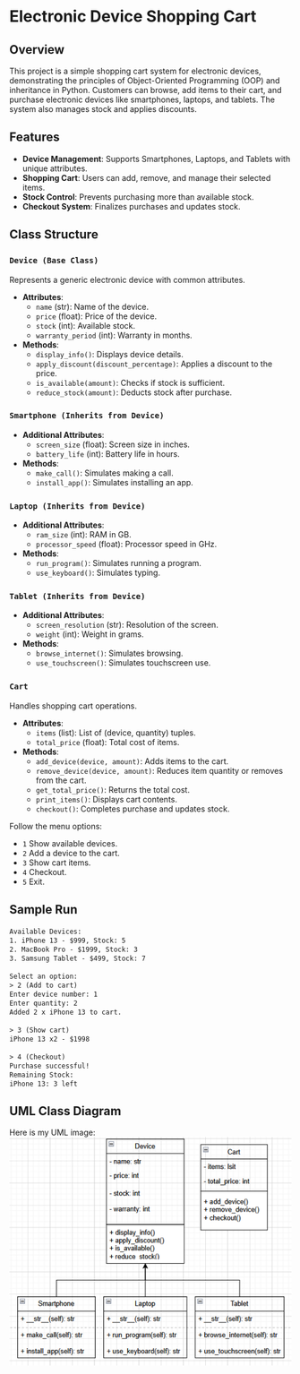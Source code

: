 # Electronic Device Shopping Cart

## Overview
This project is a simple shopping cart system for electronic devices, demonstrating the principles of Object-Oriented Programming (OOP) and inheritance in Python. Customers can browse, add items to their cart, and purchase electronic devices like smartphones, laptops, and tablets. The system also manages stock and applies discounts.

## Features
- **Device Management**: Supports Smartphones, Laptops, and Tablets with unique attributes.
- **Shopping Cart**: Users can add, remove, and manage their selected items.
- **Stock Control**: Prevents purchasing more than available stock.
- **Checkout System**: Finalizes purchases and updates stock.

## Class Structure
### `Device (Base Class)`
Represents a generic electronic device with common attributes.
- **Attributes**:
  - `name` (str): Name of the device.
  - `price` (float): Price of the device.
  - `stock` (int): Available stock.
  - `warranty_period` (int): Warranty in months.
- **Methods**:
  - `display_info()`: Displays device details.
  - `apply_discount(discount_percentage)`: Applies a discount to the price.
  - `is_available(amount)`: Checks if stock is sufficient.
  - `reduce_stock(amount)`: Deducts stock after purchase.

### `Smartphone (Inherits from Device)`
- **Additional Attributes**:
  - `screen_size` (float): Screen size in inches.
  - `battery_life` (int): Battery life in hours.
- **Methods**:
  - `make_call()`: Simulates making a call.
  - `install_app()`: Simulates installing an app.

### `Laptop (Inherits from Device)`
- **Additional Attributes**:
  - `ram_size` (int): RAM in GB.
  - `processor_speed` (float): Processor speed in GHz.
- **Methods**:
  - `run_program()`: Simulates running a program.
  - `use_keyboard()`: Simulates typing.

### `Tablet (Inherits from Device)`
- **Additional Attributes**:
  - `screen_resolution` (str): Resolution of the screen.
  - `weight` (int): Weight in grams.
- **Methods**:
  - `browse_internet()`: Simulates browsing.
  - `use_touchscreen()`: Simulates touchscreen use.

### `Cart`
Handles shopping cart operations.
- **Attributes**:
  - `items` (list): List of (device, quantity) tuples.
  - `total_price` (float): Total cost of items.
- **Methods**:
  - `add_device(device, amount)`: Adds items to the cart.
  - `remove_device(device, amount)`: Reduces item quantity or removes from the cart.
  - `get_total_price()`: Returns the total cost.
  - `print_items()`: Displays cart contents.
  - `checkout()`: Completes purchase and updates stock.

Follow the menu options:
   - `1` Show available devices.
   - `2` Add a device to the cart.
   - `3` Show cart items.
   - `4` Checkout.
   - `5` Exit.

## Sample Run
```
Available Devices:
1. iPhone 13 - $999, Stock: 5
2. MacBook Pro - $1999, Stock: 3
3. Samsung Tablet - $499, Stock: 7

Select an option:
> 2 (Add to cart)
Enter device number: 1
Enter quantity: 2
Added 2 x iPhone 13 to cart.

> 3 (Show cart)
iPhone 13 x2 - $1998

> 4 (Checkout)
Purchase successful!
Remaining Stock:
iPhone 13: 3 left
```

## UML Class Diagram
Here is my UML image:
![UML Diagram](image5.png)

